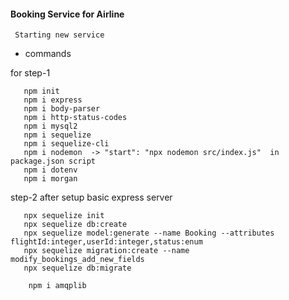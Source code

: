 #### Booking Service for Airline


` Starting new service`

 - commands
 
 for step-1
 ```
    npm init
    npm i express
    npm i body-parser
    npm i http-status-codes
    npm i mysql2
    npm i sequelize
    npm i sequelize-cli
    npm i nodemon  -> "start": "npx nodemon src/index.js"  in package.json script
    npm i dotenv
    npm i morgan
```
 step-2 after setup basic express server
 ```
    npx sequelize init
    npx sequelize db:create
    npx sequelize model:generate --name Booking --attributes flightId:integer,userId:integer,status:enum
    npx sequelize migration:create --name modify_bookings_add_new_fields
    npx sequelize db:migrate
```
```
    npm i amqplib
```